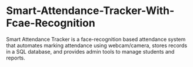 # Smart-Attendance-Tracker-With-Fcae-Recognition
Smart Attendance Tracker is a face-recognition based attendance system that automates marking attendance using webcam/camera, stores records in a SQL database, and provides admin tools to manage students and reports.
